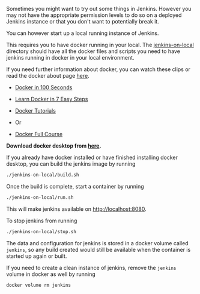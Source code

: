 Sometimes you might want to try out some things in Jenkins. However you may not have the appropriate permission levels to do so on a deployed Jenkins instance or that you don't want to potentially break it.

You can however start up a local running instance of Jenkins.

This requires you to have docker running in your local. The [jenkins-on-local](./jenkins-on-local) directory should have all the docker files and scripts you need to have jenkins running in docker in your local environment.

If you need further information about docker, you can watch these clips or read the docker about page [here](https://docs.docker.com/get-started/).

 - [Docker in 100 Seconds](https://www.youtube.com/watch?v=Gjnup-PuquQ&ab_channel=Fireship)

 - [Learn Docker in 7 Easy Steps](https://www.youtube.com/watch?v=gAkwW2tuIqE&ab_channel=Fireship)

 - [Docker Tutorials](https://www.youtube.com/watch?v=gFjxB0Jn8Wo&list=PL6gx4Cwl9DGBkvpSIgwchk0glHLz7CQ-7&ab_channel=thenewboston)

  - Or

 - [Docker Full Course](https://www.youtube.com/watch?v=3c-iBn73dDE&ab_channel=TechWorldwithNana)

**Download docker desktop from [here](https://www.docker.com/get-started).**

If you already have docker installed or have finished installing docker desktop, you can build the jenkins image by running 

```sh
./jenkins-on-local/build.sh
```

Once the build is complete, start a container by running

```sh
./jenkins-on-local/run.sh
```

This will make jenkins available on [http://localhost:8080](http://localhost:8080).

To stop jenkins from running

```sh
./jenkins-on-local/stop.sh
```

The data and configuration for jenkins is stored in a docker volume called `jenkins`, so any build created would still be available when the container is started up again or built.

If you need to create a clean instance of jenkins, remove the `jenkins` volume in docker as well by running

```sh
docker volume rm jenkins
```
